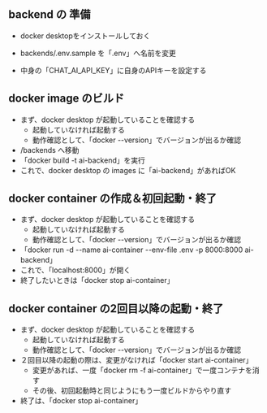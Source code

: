## backend の 準備

 - docker desktopをインストールしておく

 - backends/.env.sample を「.env」へ名前を変更
 - 中身の「CHAT_AI_API_KEY」に自身のAPIキーを設定する

## docker image のビルド
 - まず、docker desktop が起動していることを確認する
    - 起動していなければ起動する
    - 動作確認として、「docker --version」でバージョンが出るか確認
 - /backends へ移動
 - 「docker build -t ai-backend」を実行
 - これで、docker desktop の images に「ai-backend」があればOK

## docker container の作成＆初回起動・終了
 - まず、docker desktop が起動していることを確認する
    - 起動していなければ起動する
    - 動作確認として、「docker --version」でバージョンが出るか確認
 - 「docker run -d --name ai-container --env-file .env -p 8000:8000 ai-backend」
 - これで、「localhost:8000」が開く
 - 終了したいときは「docker stop ai-container」

## docker container の2回目以降の起動・終了
 - まず、docker desktop が起動していることを確認する
    - 起動していなければ起動する
    - 動作確認として、「docker --version」でバージョンが出るか確認
 - ２回目以降の起動の際は、変更がなければ「docker start ai-container」
    - 変更があれば、一度「docker rm -f ai-container」で一度コンテナを消す
    - その後、初回起動時と同じようにもう一度ビルドからやり直す
 - 終了は、「docker stop ai-container」
